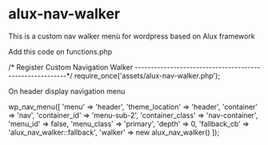 # alux-nav-walker
This is a custom nav walker menù for wordpress based on Alux framework 


Add this code on functions.php

/* Register Custom Navigation Walker
---------------------------------------------------------*/
require_once('assets/alux-nav-walker.php');

On header display navigation menu

wp_nav_menu([
     'menu'            => 'header',
     'theme_location'  => 'header',
     'container'       => 'nav',
     'container_id'    => 'menu-sub-2',
     'container_class' => 'nav-container',
     'menu_id'         => false,
     'menu_class'      => 'primary',
     'depth'           => 0,
     'fallback_cb'     => 'alux_nav_walker::fallback',
     'walker'          => new alux_nav_walker()
    ]);
